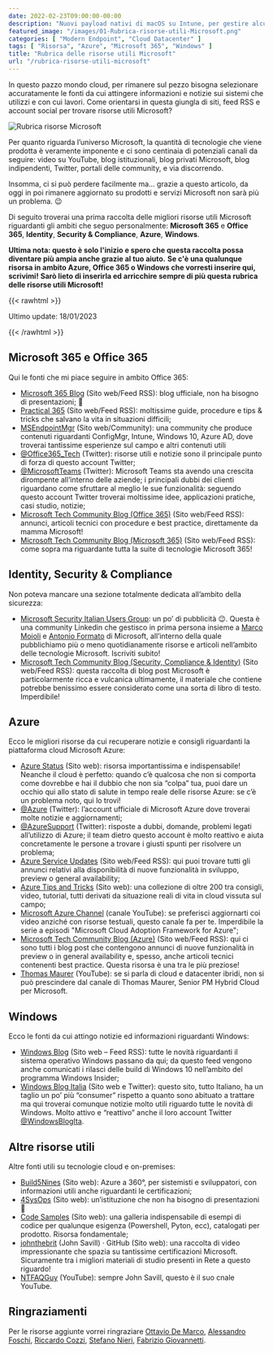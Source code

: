 ```yaml
---
date: 2022-02-23T09:00:00-00:00
description: "Nuovi payload nativi di macOS su Intune, per gestire alcune configurazioni che prima era possibile gestire solo con Custom Profile."
featured_image: "/images/01-Rubrica-risorse-utili-Microsoft.png"
categories: [ "Modern Endpoint", "Cloud Datacenter" ]
tags: [ "Risorsa", "Azure", "Microsoft 365", "Windows" ]
title: "Rubrica delle risorse utili Microsoft"
url: "/rubrica-risorse-utili-microsoft"
---
```

In questo pazzo mondo cloud, per rimanere sul pezzo bisogna selezionare accuratamente le fonti da cui attingere informazioni e notizie sui sistemi che utilizzi e con cui lavori. Come orientarsi in questa giungla di siti, feed RSS e account social per trovare risorse utili Microsoft?

![Rubrica risorse Microsoft](/images/01-Rubrica-risorse-utili-Microsoft.png)

Per quanto riguarda l’universo Microsoft, la quantità di tecnologie che viene prodotta è veramente imponente e ci sono centinaia di potenziali canali da seguire: video su YouTube, blog istituzionali, blog privati Microsoft, blog indipendenti, Twitter, portali delle community, e via discorrendo.

Insomma, ci si può perdere facilmente ma… grazie a questo articolo, da oggi in poi rimanere aggiornato su prodotti e servizi Microsoft non sarà più un problema. 😉

Di seguito troverai una prima raccolta delle migliori risorse utili Microsoft riguardanti gli ambiti che seguo personalmente: **Microsoft 365** e **Office 365**, **Identity**, **Security & Compliance**, **Azure**, **Windows**.

**Ultima nota: questo è solo l'inizio e spero che questa raccolta possa diventare più ampia anche grazie al tuo aiuto.**
**Se c'è una qualunque risorsa in ambito Azure, Office 365 o Windows che vorresti inserire qui, scrivimi!**
**Sarò lieto di inserirla ed arricchire sempre di più questa rubrica delle risorse utili Microsoft!**

{{< rawhtml >}}
  <p class="tc f2 lh-copy">
    Ultimo update: 18/01/2023
  </p>
{{< /rawhtml >}}

## Microsoft 365 e Office 365
Qui le fonti che mi piace seguire in ambito Office 365:
- [Microsoft 365 Blog](https://www.microsoft.com/en-us/microsoft-365/blog/) (Sito web/Feed RSS): blog ufficiale, non ha bisogno di presentazioni; 🙂
- [Practical 365](https://practical365.com/) (Sito web/Feed RSS): moltissime guide, procedure e tips & tricks che salvano la vita in situazioni difficili;
- [MSEndpointMgr](https://msendpointmgr.com/) (Sito web/Community): una community che produce contenuti riguardanti ConfigMgr, Intune, Windows 10, Azure AD, dove troverai tantissime esperienze sul campo e altri contenuti utili
- [@Office365_Tech](https://twitter.com/Office365_Tech) (Twitter): risorse utili e notizie sono il principale punto di forza di questo account Twitter;
- [@MicrosoftTeams](https://twitter.com/MicrosoftTeams) (Twitter): Microsoft Teams sta avendo una crescita dirompente all’interno delle aziende; i principali dubbi dei clienti riguardano come sfruttare al meglio le sue funzionalità: seguendo questo account Twitter troverai moltissime idee, applicazioni pratiche, casi studio, notizie;
- [Microsoft Tech Community Blog (Office 365)](https://techcommunity.microsoft.com/t5/office-365/ct-p/Office365) (Sito web/Feed RSS): annunci, articoli tecnici con procedure e best practice, direttamente da mamma Microsoft!
- [Microsoft Tech Community Blog (Microsoft 365)](https://techcommunity.microsoft.com/t5/microsoft-365/ct-p/microsoft365) (Sito web/Feed RSS): come sopra ma riguardante tutta la suite di tecnologie Microsoft 365!

## Identity, Security & Compliance
Non poteva mancare una sezione totalmente dedicata all’ambito della sicurezza:
- [Microsoft Security Italian Users Group](https://www.linkedin.com/groups/9051256/): un po’ di pubblicità 😉. Questa è una community Linkedin che gestisco in prima persona insieme a [Marco Moioli](https://www.linkedin.com/in/marcomoioli/) e [Antonio Formato](https://www.linkedin.com/in/antonioformato/) di Microsoft, all’interno della quale pubblichiamo più o meno quotidianamente risorse e articoli nell’ambito delle tecnologie Microsoft. Iscriviti subito!
- [Microsoft Tech Community Blog (Security, Compliance & Identity)](https://techcommunity.microsoft.com/t5/security-compliance-and-identity/ct-p/MicrosoftSecurityandCompliance) (Sito web/Feed RSS): questa raccolta di blog post Microsoft è particolarmente ricca e vulcanica ultimamente, il materiale che contiene potrebbe benissimo essere considerato come una sorta di libro di testo. Imperdibile!

## Azure
Ecco le migliori risorse da cui recuperare notizie e consigli riguardanti la piattaforma cloud Microsoft Azure:
- [Azure Status](https://status.azure.com/en-us/status) (Sito web): risorsa importantissima e indispensabile! Neanche il cloud è perfetto: quando c’è qualcosa che non si comporta come dovrebbe e hai il dubbio che non sia “colpa” tua, puoi dare un occhio qui allo stato di salute in tempo reale delle risorse Azure: se c’è un problema noto, qui lo trovi!
- [@Azure](https://twitter.com/Azure) (Twitter): l’account ufficiale di Microsoft Azure dove troverai molte notizie e aggiornamenti;
- [@AzureSupport](https://twitter.com/AzureSupport) (Twitter): risposte a dubbi, domande, problemi legati all’utilizzo di Azure; il team dietro questo account è molto reattivo e aiuta concretamente le persone a trovare i giusti spunti per risolvere un problema;
- [Azure Service Updates](https://azure.microsoft.com/en-us/updates/) (Sito web/Feed RSS): qui puoi trovare tutti gli annunci relativi alla disponibilità di nuove funzionalità in sviluppo, preview o general availability;
- [Azure Tips and Tricks](https://microsoft.github.io/AzureTipsAndTricks/) (Sito web): una collezione di oltre 200 tra consigli, video, tutorial, tutti derivati da situazione reali di vita in cloud vissuta sul campo;
- [Microsoft Azure Channel](https://www.youtube.com/user/windowsazure/videos) (canale YouTube): se preferisci aggiornarti coi video anziché con risorse testuali, questo canale fa per te. Imperdibile la serie a episodi "Microsoft Cloud Adoption Framework for Azure";
- [Microsoft Tech Community Blog (Azure)](https://techcommunity.microsoft.com/t5/azure/ct-p/Azure) (Sito web/Feed RSS): qui ci sono tutti i blog post che contengono annunci di nuove funzionalità in preview o in general availability e, spesso, anche articoli tecnici contenenti best practice. Questa risorsa è una tra le più preziose!
- [Thomas Maurer](https://youtube.com/@Thomas_Maurer) (YouTube): se si parla di cloud e datacenter ibridi, non si può prescindere dal canale di Thomas Maurer, Senior PM Hybrid Cloud per Microsoft.

## Windows
Ecco le fonti da cui attingo notizie ed informazioni riguardanti Windows:
- [Windows Blog](https://blogs.windows.com/) (Sito web – Feed RSS): tutte le novità riguardanti il sistema operativo Windows passano da qui; da questo feed vengono anche comunicati i rilasci delle build di Windows 10 nell’ambito del programma Windows Insider;
- [Windows Blog Italia](https://www.windowsblogitalia.com/) (Sito web e Twitter): questo sito, tutto Italiano, ha un taglio un po’ più “consumer” rispetto a quanto sono abituato a trattare ma qui troverai comunque notizie molto utili riguardo tutte le novità di Windows. Molto attivo e “reattivo” anche il loro account Twitter [@WindowsBlogIta](https://twitter.com/WindowsBlogIta).

## Altre risorse utili
Altre fonti utili su tecnologie cloud e on-premises:
- [Build5Nines](https://build5nines.com/) (Sito web): Azure a 360°, per sistemisti e sviluppatori, con informazioni utili anche riguardanti le certificazioni;
- [4SysOps](https://4sysops.com/) (Sito web): un’istituzione che non ha bisogno di presentazioni 🙂
- [Code Samples](https://docs.microsoft.com/en-us/samples/browse/) (Sito web): una galleria indispensabile di esempi di codice per qualunque esigenza (Powershell, Pyton, ecc), catalogati per prodotto. Risorsa fondamentale;
- [johnthebrit](https://github.com/johnthebrit) (John Savill) · GitHub (Sito web): una raccolta di video impressionante che spazia su tantissime certificazioni Microsoft. Sicuramente tra i migliori materiali di studio presenti in Rete a questo riguardo!
- [NTFAQGuy](https://youtube.com/@NTFAQGuy) (YouTube): sempre John Savill, questo è il suo cnale YouTube.

## Ringraziamenti
Per le risorse aggiunte vorrei ringraziare [Ottavio De Marco](https://www.linkedin.com/in/ottaviodemarco/), [Alessandro Foschi](https://www.linkedin.com/in/alessandrofoschi/), [Riccardo Cozzi](https://www.linkedin.com/in/riccardo-cozzi-7170039/), [Stefano Nieri](https://www.linkedin.com/in/stefanonieri/), [Fabrizio Giovannetti](https://www.linkedin.com/in/fabrizio-giovannetti-0132301a/).